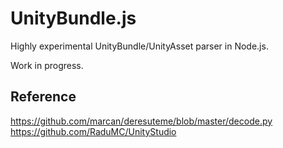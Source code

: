 # UnityBundle.js

Highly experimental UnityBundle/UnityAsset parser in Node.js.

Work in progress.

## Reference

https://github.com/marcan/deresuteme/blob/master/decode.py
https://github.com/RaduMC/UnityStudio
